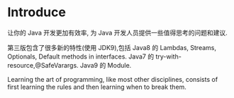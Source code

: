 # Introduce

让你的 Java 开发更加有效率, 为 Java 开发人员提供一些值得思考的问题和建议.

第三版包含了很多新的特性(使用 JDK9),包括 Java8 的 Lambdas, Streams, Optionals, Default methods in interfaces. Java7 的 try-with-resource,@SafeVarargs. Java9 的 Module.

Learning the art of programming, like most other disciplines, consists of first learning the rules and then learning when to break them.

